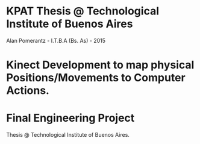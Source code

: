 KPAT Thesis @ Technological Institute of Buenos Aires
================

Alan Pomerantz - I.T.B.A (Bs. As) - 2015

Kinect Development to map physical Positions/Movements to Computer Actions. 
================

Final Engineering Project
================ 
Thesis @ Technological Institute of Buenos Aires.

